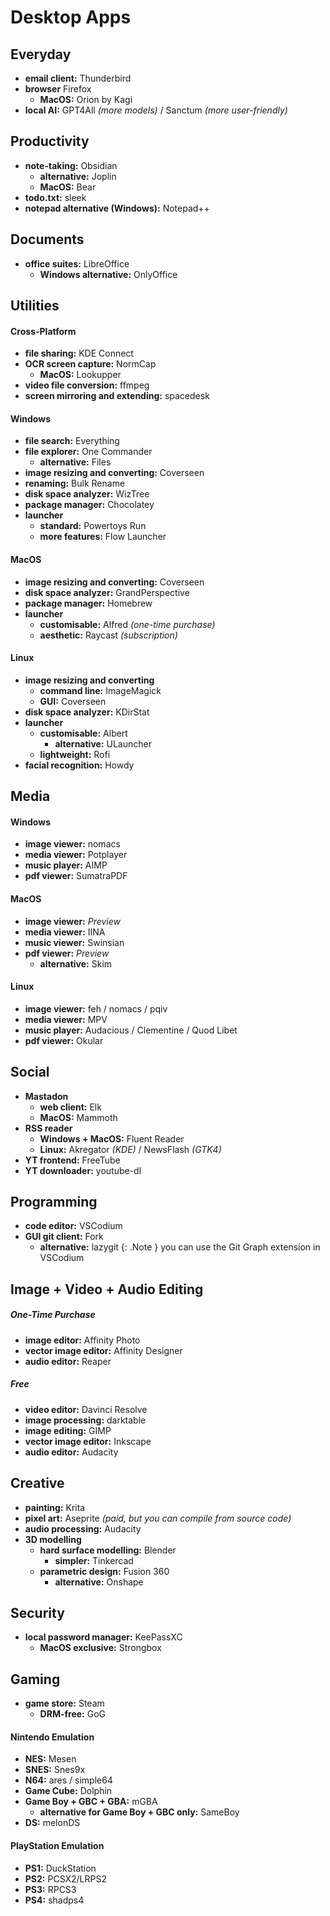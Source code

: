 # Desktop Apps

## Everyday

- **email client:** Thunderbird
- **browser** Firefox
	- **MacOS:** Orion by Kagi
- **local AI:** GPT4All *(more models)* / Sanctum *(more user-friendly)*

## Productivity

- **note-taking:** Obsidian
	- **alternative:** Joplin
	- **MacOS:** Bear
- **todo.txt:** sleek
- **notepad alternative (Windows):** Notepad++

## Documents

- **office suites:** LibreOffice
	- **Windows alternative:** OnlyOffice

## Utilities

#### Cross-Platform

- **file sharing:** KDE Connect
- **OCR screen capture:** NormCap
	- **MacOS:** Lookupper 
- **video file conversion:** ffmpeg
- **screen mirroring and extending:** spacedesk

#### Windows

- **file search:** Everything
- **file explorer:** One Commander 
	- **alternative:** Files
- **image resizing and converting:** Coverseen
- **renaming:** Bulk Rename
- **disk space analyzer:** WizTree
- **package manager:** Chocolatey
- **launcher** 
	- **standard:** Powertoys Run
	- **more features:** Flow Launcher

#### MacOS

- **image resizing and converting:** Coverseen
- **disk space analyzer:** GrandPerspective
- **package manager:** Homebrew
- **launcher** 
	- **customisable:** Alfred *(one-time purchase)* 
	- **aesthetic:** Raycast *(subscription)*

#### Linux

- **image resizing and converting** 
	- **command line:** ImageMagick
	- **GUI:** Coverseen
- **disk space analyzer:** KDirStat
- **launcher** 
	- **customisable:** Albert
		- **alternative:** ULauncher
	- **lightweight:** Rofi
- **facial recognition:** Howdy

## Media

#### Windows

- **image viewer:** nomacs
- **media viewer:** Potplayer
- **music player:** AIMP
- **pdf viewer:** SumatraPDF

#### MacOS

- **image viewer:** *Preview*
- **media viewer:** IINA
- **music viewer:** Swinsian
- **pdf viewer:** *Preview*
	- **alternative:** Skim

#### Linux

- **image viewer:** feh / nomacs / pqiv
- **media viewer:** MPV
- **music player:** Audacious / Clementine / Quod Libet
- **pdf viewer:** Okular

## Social

- **Mastadon**
	- **web client:** Elk
	- **MacOS:** Mammoth
- **RSS reader** 
	- **Windows + MacOS:** Fluent Reader
	- **Linux:** Akregator *(KDE)* / NewsFlash *(GTK4)*
- **YT frontend:** FreeTube
- **YT downloader:** youtube-dl

## Programming

- **code editor:** VSCodium
- **GUI git client:** Fork
	- **alternative:** lazygit
{: .Note }
you can use the Git Graph extension in VSCodium

## Image + Video + Audio Editing

##### One-Time Purchase

- **image editor:** Affinity Photo
- **vector image editor:** Affinity Designer
- **audio editor:** Reaper

##### Free

- **video editor:** Davinci Resolve
- **image processing:** darktable
- **image editing:** GIMP
- **vector image editor:** Inkscape
- **audio editor:** Audacity

## Creative

- **painting:** Krita
- **pixel art:** Aseprite *(paid, but you can compile from source code)*
- **audio processing:** Audacity
- **3D modelling** 
	- **hard surface modelling:** Blender
		- **simpler:** Tinkercad
	- **parametric design:** Fusion 360
		- **alternative:** Onshape 

## Security

- **local password manager:** KeePassXC
	- **MacOS exclusive:** Strongbox

## Gaming

- **game store:** Steam
	- **DRM-free:** GoG

#### Nintendo Emulation

- **NES:** Mesen
- **SNES:** Snes9x
- **N64:** ares / simple64
- **Game Cube:** Dolphin
- **Game Boy + GBC + GBA:** mGBA
	- **alternative for Game Boy + GBC only:** SameBoy
- **DS:** melonDS

#### PlayStation Emulation

- **PS1:** DuckStation
- **PS2:** PCSX2/LRPS2
- **PS3:** RPCS3
- **PS4:** shadps4
